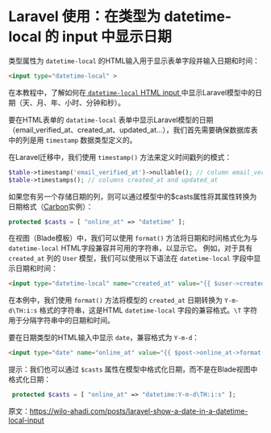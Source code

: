 # Laravel 使用：在类型为 datetime-local 的 input 中显示日期

类型属性为 `datetime-local` 的HTML输入用于显示表单字段并输入日期和时间：

```html
<input type="datetime-local" >
```

在本教程中，了解如何在[ `datetime-local`  HTML  input ](https://developer.mozilla.org/zh-CN/docs/Web/HTML/Element/input/datetime-local)中显示Laravel模型中的日期（天、月、年、小时、分钟和秒）。

要在HTML表单的 `datatime-local` 表单中显示Laravel模型的日期（email_verified_at、created_at、updated_at…），我们首先需要确保数据库表中的列是用 `timestamp` 数据类型定义的。

在Laravel迁移中，我们使用 `timestamp()` 方法来定义时间戳列的模式：

```php
$table->timestamp('email_verified_at')->nullable(); // column email_verified_at
$table->timestamps(); // columns created_at and updated_at
```

如果您有另一个存储日期的列，则可以通过模型中的$casts属性将其属性转换为日期格式（[Carbon](https://github.com/briannesbitt/Carbon)实例）：

```php
protected $casts = [ "online_at" => "datetime" ];
```

在视图（Blade模板）中，我们可以使用 `format()` 方法将日期和时间格式化为与`datetime-local` HTML字段兼容并可用的字符串，以显示它。
例如，对于具有 `created_at` 列的 `User` 模型，我们可以使用以下语法在 `datetime-local` 字段中显示日期和时间：

```html
<input type="datetime-local" name="created_at" value="{{ $user->created_at->format('Y-m-d\TH:i:s') }}">
```

在本例中，我们使用 `format()` 方法将模型的 `created_at` 日期转换为 `Y-m-d\TH:i:s` 格式的字符串，这是HTML `datetime-local` 字段的兼容格式。`\T` 字符用于分隔字符串中的日期和时间。

要在日期类型的HTML输入中显示 `date`，兼容格式为 `Y-m-d`：

```html
<input type="date" name="online_at" value="{{ $post->online_at->format('Y-m-d') }}" >
```

提示：我们也可以通过 `$casts` 属性在模型中格式化日期，而不是在Blade视图中格式化日期：

```php
 protected $casts = [ "online_at" => "datetime:Y-m-d\TH:i:s" ];
```

原文：https://wilo-ahadi.com/posts/laravel-show-a-date-in-a-datetime-local-input